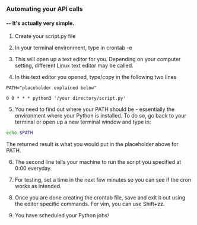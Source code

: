 ### Automating your API calls ###
#### -- It's actually very simple. ###

1. Create your script.py file

2. In your terminal environment, type in
  crontab -e

3. This will open up a text editor for you. Depending on your computer setting, different Linux text editor may be called.

4. In this text editor you opened, type/copy in the following two lines

  ```
  PATH="placeholder explained below"

  0 0 * * * python3 '/your directory/script.py'
```
5. You need to find out where your PATH should be - essentially the environment where your Python is installed. To do so, go back to your terminal or open up a new terminal window and type in:
  ``` Bash
  echo $PATH
  ```

  The returned result is what you would put in the placeholder above for PATH.

6. The second line tells your machine to run the script you specified at 0:00 everyday.

7. For testing, set a time in the next few minutes so you can see if the cron works as intended.

8. Once you are done creating the crontab file, save and exit it out using
the editor specific commands. For vim, you can use Shift+zz.

9. You have scheduled your Python jobs!
